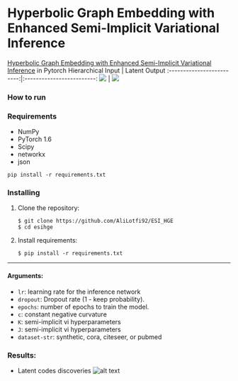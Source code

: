 # Hyperbolic Graph Embedding with Enhanced Semi-Implicit Variational Inference
[Hyperbolic Graph Embedding with Enhanced Semi-Implicit Variational Inference](http://proceedings.mlr.press/v130/lotfi-rezaabad21a.html) in Pytorch
Hierarchical   Input             |  Latent Output
:-------------------------:|:-------------------------:
![](https://github.com/AliLotfi92/ESI_HSE/blob/master/assets/4.png)  |  ![](https://github.com/AliLotfi92/ESI_HSE/blob/master/assets/2.png)

### How to run

### Requirements
- NumPy
- PyTorch 1.6 
- Scipy
- networkx
- json


```pip install -r requirements.txt``` 

### Installing

1. Clone the repository:
    ```shell
    $ git clone https://github.com/AliLotfi92/ESI_HGE
    $ cd esihge
    ```
2. Install requirements:
    ```shell
    $ pip install -r requirements.txt
    ```
---


#### Arguments:
* ```lr```: learning rate for the inference network
* ```dropout```: Dropout rate (1 - keep probability).
* ```epochs```: number of epochs to train the model. 
* ```c```: constant  negative  curvature
* ```K```: semi-implicit vi hyperparameters
* ```J```: semi-implicit vi hyperparameters
* ```dataset-str```: synthetic, cora, citeseer, or pubmed


### Results:
- Latent codes discoveries
![alt text](https://github.com/AliLotfi92/ESI_HSE/blob/master/assets/latent_3.png)
